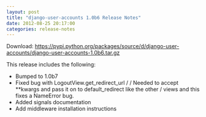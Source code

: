 ```yaml
---
layout: post
title: "django-user-accounts 1.0b6 Release Notes"
date: 2012-08-25 20:17:00
categories: release-notes
---
```


Download: <https://pypi.python.org/packages/source/d/django-user-accounts/django-user-accounts-1.0b6.tar.gz>

This release includes the following:

* Bumped to 1.0b7
* Fixed bug with LogoutView.get_redirect_url /  / Needed to accept **kwargs and pass it on to default_redirect like the other / views and this fixes a NameError bug.
* Added signals documentation
* Add middleware installation instructions

